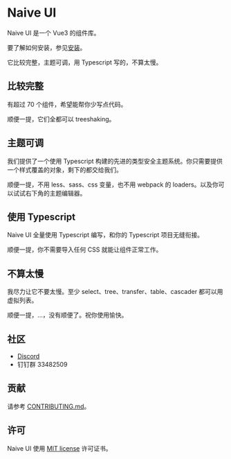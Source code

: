 <!--anchor:on-->

# Naive UI

Naive UI 是一个 Vue3 的组件库。

要了解如何安装，参见[安装](installation)。

它比较完整，主题可调，用 Typescript 写的，不算太慢。

## 比较完整

有超过 70 个组件，希望能帮你少写点代码。

顺便一提，它们全都可以 treeshaking。

## 主题可调

我们提供了一个使用 Typescript 构建的先进的类型安全主题系统。你只需要提供一个样式覆盖的对象，剩下的都交给我们。

顺便一提，不用 less、sass、css 变量，也不用 webpack 的 loaders。以及你可以试试右下角的主题编辑器。

## 使用 Typescript

Naive UI 全量使用 Typescript 编写，和你的 Typescript 项目无缝衔接。

顺便一提，你不需要导入任何 CSS 就能让组件正常工作。

## 不算太慢

我尽力让它不要太慢。至少 select、tree、transfer、table、cascader 都可以用虚拟列表。

顺便一提，...，没有顺便了。祝你使用愉快。

## 社区

- [Discord](https://discord.gg/Pqv7Mev5Dd)
- 钉钉群 33482509

## 贡献

请参考 [CONTRIBUTING.md](https://github.com/TuSimple/naive-ui/blob/main/CONTRIBUTING.md)。

## 许可

Naive UI 使用 [MIT license](https://opensource.org/licenses/MIT) 许可证书。
